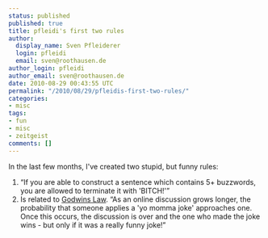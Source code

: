```yaml
---
status: published
published: true
title: pfleidi's first two rules
author:
  display_name: Sven Pfleiderer
  login: pfleidi
  email: sven@roothausen.de
author_login: pfleidi
author_email: sven@roothausen.de
date: 2010-08-29 00:43:55 UTC
permalink: "/2010/08/29/pfleidis-first-two-rules/"
categories:
- misc
tags:
- fun
- misc
- zeitgeist
comments: []
---
```

In the last few months, I've created two stupid, but funny rules:

1. “If you are able to construct a sentence which contains 5+ buzzwords, you are allowed to terminate it with 'BITCH!'”
2. Is related to [Godwins Law](http://en.wikipedia.org/wiki/Godwin's_law "Godwins Law"). “As an online discussion grows longer, the probability that someone applies a 'yo momma joke' approaches one. Once this occurs, the discussion is over and the one who made the joke wins - but only if it was a really funny joke!”
